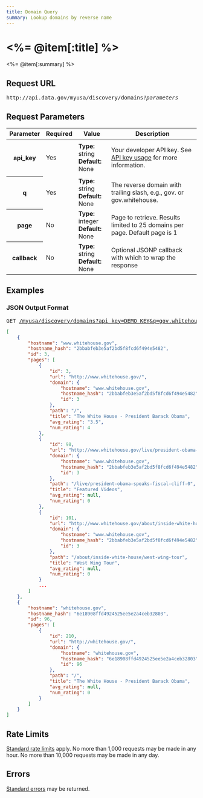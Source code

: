 ```yaml
---
title: Domain Query
summary: Lookup domains by reverse name
---
```


# <%= @item[:title] %>
<%= @item[:summary] %>

## Request URL

<pre>http://api.data.gov/myusa/discovery/domains<em>?parameters</em></pre>

## Request Parameters

<table border="0" cellpadding="0" cellspacing="0" class="doc-parameters">
  <thead>
    <tr>
      <th class="doc-parameters-name" scope="col">Parameter</th>
      <th class="doc-parameters-required" scope="col">Required</th>
      <th class="doc-parameters-value" scope="col">Value</th>
      <th class="doc-parameters-description" scope="col">Description</th>
    </tr>
  </thead>
  <tbody>
    <tr>
      <th class="doc-parameter-name" scope="row">api_key</th>
      <td class="doc-parameter-required">Yes</td>
      <td class="doc-parameter-value">
        <div class="doc-parameter-value-field">
          <strong>Type:</strong> string
        </div>
        <div class="doc-parameter-value-field">
          <strong>Default:</strong> None
        </div>
      </td>
      <td class="doc-parameter-description">
        <p>Your developer API key. See <a href="/doc/api-key">API key usage</a> for more information.</p>
      </td>
    </tr>
    <tr>
      <th class="doc-parameter-name" scope="row">q</th>
      <td class="doc-parameter-required">Yes</td>
      <td class="doc-parameter-value">
        <div class="doc-parameter-value-field">
          <strong>Type:</strong> string
        </div>
        <div class="doc-parameter-value-field">
          <strong>Default:</strong> None
        </div>
      </td>
      <td class="doc-parameter-description">
        The reverse domain with trailing slash, e.g., gov. or gov.whitehouse.
      </td>
    </tr>
    <tr>
      <th class="doc-parameter-name" scope="row">page</th>
      <td class="doc-parameter-required">No</td>
      <td class="doc-parameter-value">
        <div class="doc-parameter-value-field">
          <strong>Type:</strong> integer
        </div>
        <div class="doc-parameter-value-field">
          <strong>Default:</strong> None
        </div>
      </td>
      <td class="doc-parameter-description">
        Page to retrieve. Results limited to 25 domains per page. Default page is 1
      </td>
    </tr>
    <tr>
      <th class="doc-parameter-name" scope="row">callback</th>
      <td class="doc-parameter-required">No</td>
      <td class="doc-parameter-value">
        <div class="doc-parameter-value-field">
          <strong>Type:</strong> string
        </div>
        <div class="doc-parameter-value-field">
          <strong>Default:</strong> None
        </div>
      </td>
      <td class="doc-parameter-description">
        Optional JSONP callback with which to wrap the response
      </td>
    </tr>
  </tbody>
</table>

## Examples

### JSON Output Format

<pre>GET <a href="/myusa/discovery/domains?api_key=DEMO_KEY&amp;q=gov.whitehouse.">/myusa/discovery/domains?api_key=DEMO_KEY&amp;q=gov.whitehouse.</a></pre>

```json
[
    {
        "hostname": "www.whitehouse.gov",
        "hostname_hash": "2bbabfeb3e5af2bd5f8fcd6f494e5482",
        "id": 3,
        "pages": [
            {
                "id": 3,
                "url": "http://www.whitehouse.gov/",
                "domain": {
                    "hostname": "www.whitehouse.gov",
                    "hostname_hash": "2bbabfeb3e5af2bd5f8fcd6f494e5482",
                    "id": 3
                },
                "path": "/",
                "title": "The White House - President Barack Obama",
                "avg_rating": "3.5",
                "num_rating": 4
            },
            {
                "id": 98,
                "url": "http://www.whitehouse.gov/live/president-obama-speaks-fiscal-cliff-0",
                "domain": {
                    "hostname": "www.whitehouse.gov",
                    "hostname_hash": "2bbabfeb3e5af2bd5f8fcd6f494e5482",
                    "id": 3
                },
                "path": "/live/president-obama-speaks-fiscal-cliff-0",
                "title": "Featured Videos",
                "avg_rating": null,
                "num_rating": 0
            },
            {
                "id": 101,
                "url": "http://www.whitehouse.gov/about/inside-white-house/west-wing-tour",
                "domain": {
                    "hostname": "www.whitehouse.gov",
                    "hostname_hash": "2bbabfeb3e5af2bd5f8fcd6f494e5482",
                    "id": 3
                },
                "path": "/about/inside-white-house/west-wing-tour",
                "title": "West Wing Tour",
                "avg_rating": null,
                "num_rating": 0
            }
            ...
        ]
    },
    {
        "hostname": "whitehouse.gov",
        "hostname_hash": "6e18908ffd4924525ee5e2a4ceb32803",
        "id": 96,
        "pages": [
            {
                "id": 210,
                "url": "http://whitehouse.gov/",
                "domain": {
                    "hostname": "whitehouse.gov",
                    "hostname_hash": "6e18908ffd4924525ee5e2a4ceb32803",
                    "id": 96
                },
                "path": "/",
                "title": "The White House - President Barack Obama",
                "avg_rating": null,
                "num_rating": 0
            }
        ]
    }
]
```

## Rate Limits

[Standard rate limits](/docs/rate-limits) apply. No more than 1,000 requests may be made in any hour. No more than 10,000 requests may be made in any day.

## Errors

[Standard errors](/docs/errors) may be returned.
